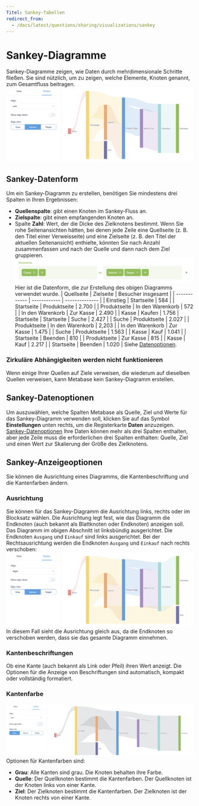 ```yaml
---
Titel: Sankey-Tabellen
redirect_from:
  - /docs/latest/questions/sharing/visualizations/sankey
---
```


# Sankey-Diagramme
Sankey-Diagramme zeigen, wie Daten durch mehrdimensionale Schritte fließen. Sie sind nützlich, um zu zeigen, welche Elemente, Knoten genannt, zum Gesamtfluss beitragen.
![Linksbündiges Sankey-Diagramm](../images/sankey-left-aligned.png)

## Sankey-Datenform
Um ein Sankey-Diagramm zu erstellen, benötigen Sie mindestens drei Spalten in Ihren Ergebnissen:
- **Quellenspalte**: gibt einen Knoten im Sankey-Fluss an.
- **Zielspalte**: gibt einen empfangenden Knoten an.
- Spalte **Zahl**: Wert, der die Dicke des Zielknotens bestimmt.
Wenn Sie rohe Seitenansichten hätten, bei denen jede Zeile eine Quellseite (z. B. den Titel einer Verweisseite) und eine Zielseite (z. B. den Titel der aktuellen Seitenansicht) enthielte, könnten Sie nach Anzahl zusammenfassen und nach der Quelle und dann nach dem Ziel gruppieren.
![Sankey summarize count and group by source and target](../images/sankey-summarize-count-source-target.png)
Hier ist die Datenform, die zur Erstellung des obigen Diagramms verwendet wurde.
| Quellseite | Zielseite | Besucher insgesamt |
| ------------ | ------------ | -------------- |
| Einstieg | Startseite | 584 |
| Startseite | Produktseite | 2.700 |
| Produktseite | In den Warenkorb | 572 |
| In den Warenkorb | Zur Kasse | 2.490 |
| Kasse | Kaufen | 1.756 | Startseite
| Startseite | Suche | 2.427 |
| Suche | Produktseite | 2.027 |
| Produktseite | In den Warenkorb | 2,203 |
| In den Warenkorb | Zur Kasse | 1.475 |
| Suche | Produktseite | 1.563 |
| Kasse | Kauf | 1.041 |
| Startseite | Beenden | 810 |
| Produktseite | Zur Kasse | 815 |
| Kasse | Kauf | 2.217 |
| Startseite | Beenden | 1.020 |
Siehe [Datenoptionen](#sankey-data-options).

### Zirkuläre Abhängigkeiten werden nicht funktionieren
Wenn einige Ihrer Quellen auf Ziele verweisen, die wiederum auf dieselben Quellen verweisen, kann Metabase kein Sankey-Diagramm erstellen.

## Sankey-Datenoptionen
Um auszuwählen, welche Spalten Metabase als Quelle, Ziel und Werte für das Sankey-Diagramm verwenden soll, klicken Sie auf das Symbol **Einstellungen** unten rechts, um die Registerkarte **Daten** anzuzeigen.
[Sankey-Datenoptionen](../images/sankey-data-options.png)
Ihre Daten können mehr als drei Spalten enthalten, aber jede Zeile muss die erforderlichen drei Spalten enthalten: Quelle, Ziel und einen Wert zur Skalierung der Größe des Zielknotens.

## Sankey-Anzeigeoptionen
Sie können die Ausrichtung eines Diagramms, die Kantenbeschriftung und die Kantenfarben ändern.

### Ausrichtung
Sie können für das Sankey-Diagramm die Ausrichtung links, rechts oder im Blocksatz wählen. Die Ausrichtung legt fest, wie das Diagramm die Endknoten (auch bekannt als Blattknoten oder Endknoten) anzeigen soll.
Das Diagramm im obigen Abschnitt ist linksbündig ausgerichtet. Die Endknoten `Ausgang` und `Einkauf` sind links ausgerichtet.
Bei der Rechtsausrichtung werden die Endknoten `Ausgang` und `Einkauf` nach rechts verschoben:
![Rechtsbündiges Sankey-Diagramm](../images/sankey-right-aligned.png)
In diesem Fall sieht die Ausrichtung gleich aus, da die Endknoten so verschoben werden, dass sie das gesamte Diagramm einnehmen.

### Kantenbeschriftungen
Ob eine Kante (auch bekannt als Link oder Pfeil) ihren Wert anzeigt. Die Optionen für die Anzeige von Beschriftungen sind automatisch, kompakt oder vollständig formatiert.

### Kantenfarbe
![Sankey graue Kanten](../images/sankey-gray-edges.png)
Optionen für Kantenfarben sind:
- **Grau**: Alle Kanten sind grau. Die Knoten behalten ihre Farbe.
- **Quelle**: Der Quellknoten bestimmt die Kantenfarben. Der Quellknoten ist der Knoten links von einer Kante.
- **Ziel**: Der Zielknoten bestimmt die Kantenfarben. Der Zielknoten ist der Knoten rechts von einer Kante.

